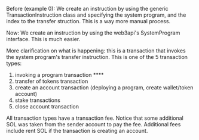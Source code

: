 Before (example 0): We create an instruction by using the generic TransactionInstruction class and specifying the system program, and the index to the transfer struction. This is a way more manual process.

Now: We create an instruction by using the web3api's SystemProgram interface. This is much easier.

More clarification on what is happening: this is a transaction that invokes the system program's transfer instruction. This is one of the 5 transaction types: 
1. invoking a program transaction ****
2. transfer of tokens transaction
3. create an account transaction (deploying a program, create wallet/token account)
4. stake transactions
5. close account transaction

All transaction types have a transaction fee. Notice that some additional SOL was taken from the sender account to pay the fee. Additional fees include rent SOL if the transaction is creating an account.